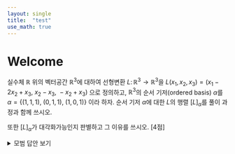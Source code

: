 ```yaml
---
layout: single
title:  "test"
use_math: true
---
```


# Welcome

실수체 $\mathbb{R}$ 위의 벡터공간 $\mathbb{R}^3$에 대하여 선형변환 $L \colon \mathbb{R}^3 \to \mathbb{R}^3$을 
$L(x_1, x_2, x_3) = (x_1 - 2x_2 + x_3, \ x_2 - x_3, \ -x_2 + x_3)$
으로 정의하고, $\mathbb{R}^3$의 순서 기저(ordered basis) $\alpha$를
$\alpha = \left\{ (1, 1, 1), \: (0, 1, 1), \: (1, 0, 1) \right\}$
이라 하자.
순서 기저 $\alpha$에 대한 $L$의 행렬 $[L]_{\alpha}$를 풀이 과정과 함께 쓰시오.

또한 $[L]_{\alpha}$가 대각화가능인지 판별하고 그 이유를 쓰시오.  [4점]

<details>
<summary>모범 답안 보기</summary>

> $L(1,1,1) = (0, 0, 0)$이고 ...
</details>
